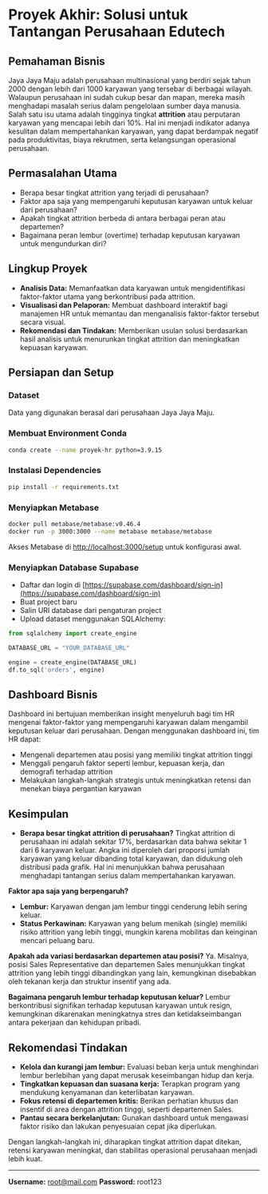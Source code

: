 # Proyek Akhir: Solusi untuk Tantangan Perusahaan Edutech

## Pemahaman Bisnis  
Jaya Jaya Maju adalah perusahaan multinasional yang berdiri sejak tahun 2000 dengan lebih dari 1000 karyawan yang tersebar di berbagai wilayah. Walaupun perusahaan ini sudah cukup besar dan mapan, mereka masih menghadapi masalah serius dalam pengelolaan sumber daya manusia. Salah satu isu utama adalah tingginya tingkat **attrition** atau perputaran karyawan yang mencapai lebih dari 10%. Hal ini menjadi indikator adanya kesulitan dalam mempertahankan karyawan, yang dapat berdampak negatif pada produktivitas, biaya rekrutmen, serta kelangsungan operasional perusahaan.

## Permasalahan Utama  
- Berapa besar tingkat attrition yang terjadi di perusahaan?  
- Faktor apa saja yang mempengaruhi keputusan karyawan untuk keluar dari perusahaan?  
- Apakah tingkat attrition berbeda di antara berbagai peran atau departemen?  
- Bagaimana peran lembur (overtime) terhadap keputusan karyawan untuk mengundurkan diri?

## Lingkup Proyek  
- **Analisis Data:** Memanfaatkan data karyawan untuk mengidentifikasi faktor-faktor utama yang berkontribusi pada attrition.  
- **Visualisasi dan Pelaporan:** Membuat dashboard interaktif bagi manajemen HR untuk memantau dan menganalisis faktor-faktor tersebut secara visual.  
- **Rekomendasi dan Tindakan:** Memberikan usulan solusi berdasarkan hasil analisis untuk menurunkan tingkat attrition dan meningkatkan kepuasan karyawan.

## Persiapan dan Setup

### Dataset  
Data yang digunakan berasal dari perusahaan Jaya Jaya Maju.

### Membuat Environment Conda  
```bash
conda create --name proyek-hr python=3.9.15
````

### Instalasi Dependencies

```bash
pip install -r requirements.txt
```

### Menyiapkan Metabase

```bash
docker pull metabase/metabase:v0.46.4
docker run -p 3000:3000 --name metabase metabase/metabase
```

Akses Metabase di [http://localhost:3000/setup](http://localhost:3000/setup) untuk konfigurasi awal.

### Menyiapkan Database Supabase

* Daftar dan login di [https://supabase.com/dashboard/sign-in](https://supabase.com/dashboard/sign-in)
* Buat project baru
* Salin URI database dari pengaturan project
* Upload dataset menggunakan SQLAlchemy:

```python
from sqlalchemy import create_engine

DATABASE_URL = "YOUR_DATABASE_URL"

engine = create_engine(DATABASE_URL)
df.to_sql('orders', engine)
```

## Dashboard Bisnis

Dashboard ini bertujuan memberikan insight menyeluruh bagi tim HR mengenai faktor-faktor yang mempengaruhi karyawan dalam mengambil keputusan keluar dari perusahaan. Dengan menggunakan dashboard ini, tim HR dapat:

* Mengenali departemen atau posisi yang memiliki tingkat attrition tinggi
* Menggali pengaruh faktor seperti lembur, kepuasan kerja, dan demografi terhadap attrition
* Melakukan langkah-langkah strategis untuk meningkatkan retensi dan menekan biaya pergantian karyawan

## Kesimpulan

- **Berapa besar tingkat attrition di perusahaan?**
Tingkat attrition di perusahaan ini adalah sekitar 17%, berdasarkan data bahwa sekitar 1 dari 6 karyawan keluar. Angka ini diperoleh dari proporsi jumlah karyawan yang keluar dibanding total karyawan, dan didukung oleh distribusi pada grafik. Hal ini menunjukkan bahwa perusahaan menghadapi tantangan serius dalam mempertahankan karyawan.

**Faktor apa saja yang berpengaruh?**

* **Lembur:** Karyawan dengan jam lembur tinggi cenderung lebih sering keluar.
* **Status Perkawinan:** Karyawan yang belum menikah (single) memiliki risiko attrition yang lebih tinggi, mungkin karena mobilitas dan keinginan mencari peluang baru.

**Apakah ada variasi berdasarkan departemen atau posisi?**
Ya. Misalnya, posisi Sales Representative dan departemen Sales menunjukkan tingkat attrition yang lebih tinggi dibandingkan yang lain, kemungkinan disebabkan oleh tekanan kerja dan struktur insentif yang ada.

**Bagaimana pengaruh lembur terhadap keputusan keluar?**
Lembur berkontribusi signifikan terhadap keputusan karyawan untuk resign, kemungkinan dikarenakan meningkatnya stres dan ketidakseimbangan antara pekerjaan dan kehidupan pribadi.

## Rekomendasi Tindakan

* **Kelola dan kurangi jam lembur:** Evaluasi beban kerja untuk menghindari lembur berlebihan yang dapat merusak keseimbangan hidup dan kerja.
* **Tingkatkan kepuasan dan suasana kerja:** Terapkan program yang mendukung kenyamanan dan keterlibatan karyawan.
* **Fokus retensi di departemen kritis:** Berikan perhatian khusus dan insentif di area dengan attrition tinggi, seperti departemen Sales.
* **Pantau secara berkelanjutan:** Gunakan dashboard untuk mengawasi faktor risiko dan lakukan penyesuaian cepat jika diperlukan.

Dengan langkah-langkah ini, diharapkan tingkat attrition dapat ditekan, retensi karyawan meningkat, dan stabilitas operasional perusahaan menjadi lebih kuat.

---

**Username:** [root@mail.com](mailto:root@mail.com)
**Password:** root123


